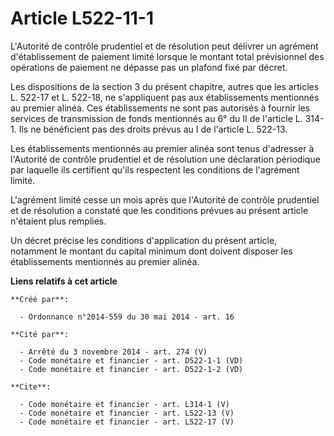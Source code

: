 # Article L522-11-1

L'Autorité de contrôle prudentiel et de résolution peut délivrer un agrément d'établissement de paiement limité lorsque le
montant total prévisionnel des opérations de paiement ne dépasse pas un plafond fixé par décret. 

Les dispositions de la section 3 du présent chapitre, autres que les articles L. 522-17 et L. 522-18, ne s'appliquent pas aux
établissements mentionnés au premier alinéa. Ces établissements ne sont pas autorisés à fournir les services de transmission
de fonds mentionnés au 6° du II de l'article L. 314-1. Ils ne bénéficient pas des droits prévus au I de l'article L. 522-13. 

Les établissements mentionnés au premier alinéa sont tenus d'adresser à l'Autorité de contrôle prudentiel et de résolution
une déclaration périodique par laquelle ils certifient qu'ils respectent les conditions de l'agrément limité. 

L'agrément limité cesse un mois après que l'Autorité de contrôle prudentiel et de résolution a constaté que les conditions
prévues au présent article n'étaient plus remplies. 

Un décret précise les conditions d'application du présent article, notamment le montant du capital minimum dont doivent
disposer les établissements mentionnés au premier alinéa.

**Liens relatifs à cet article**

	**Créé par**:

	  - Ordonnance n°2014-559 du 30 mai 2014 - art. 16

	**Cité par**:

	  - Arrêté du 3 novembre 2014 - art. 274 (V)
	  - Code monétaire et financier - art. D522-1-1 (VD)
	  - Code monétaire et financier - art. D522-1-2 (VD)

	**Cite**:

	  - Code monétaire et financier - art. L314-1 (V)
	  - Code monétaire et financier - art. L522-13 (V)
	  - Code monétaire et financier - art. L522-17 (V)
